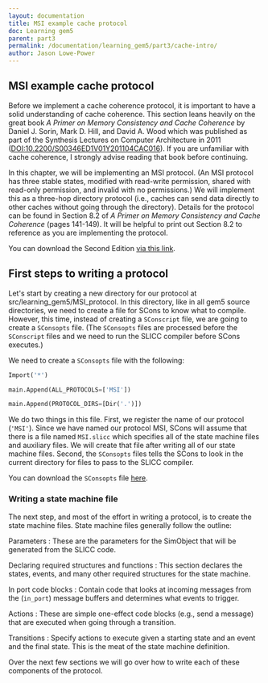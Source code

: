 ```yaml
---
layout: documentation
title: MSI example cache protocol
doc: Learning gem5
parent: part3
permalink: /documentation/learning_gem5/part3/cache-intro/
author: Jason Lowe-Power
---
```



## MSI example cache protocol

Before we implement a cache coherence protocol, it is important to have
a solid understanding of cache coherence. This section leans heavily on
the great book *A Primer on Memory Consistency and Cache Coherence* by
Daniel J. Sorin, Mark D. Hill, and David A. Wood which was published as
part of the Synthesis Lectures on Computer Architecture in 2011
([DOI:10.2200/S00346ED1V01Y201104CAC016](https://doi.org/10.2200/S00346ED1V01Y201104CAC016)).
If you are unfamiliar with cache coherence, I strongly advise reading that book before continuing.

In this chapter, we will be implementing an MSI protocol.
(An MSI protocol has three stable states, modified with read-write permission, shared with read-only permission, and invalid with no permissions.)
We will implement this as a three-hop directory protocol (i.e., caches can send data directly to other caches without going through the directory).
Details for the protocol can be found in Section 8.2 of *A Primer on Memory Consistency and Cache Coherence* (pages 141-149).
It will be helpful to print out Section 8.2 to reference as you are implementing the protocol.

You can download the Second Edition [via this link](https://link.springer.com/content/pdf/10.1007/978-3-031-01764-3.pdf).

## First steps to writing a protocol

Let's start by creating a new directory for our protocol at src/learning\_gem5/MSI\_protocol.
In this directory, like in all gem5 source directories, we need to create a file for SCons to know what to compile.
However, this time, instead of creating a `SConscript` file, we are
going to create a `SConsopts` file. (The `SConsopts` files are processed
before the `SConscript` files and we need to run the SLICC compiler
before SCons executes.)

We need to create a `SConsopts` file with the following:

```python
Import('*')

main.Append(ALL_PROTOCOLS=['MSI'])

main.Append(PROTOCOL_DIRS=[Dir('.')])
```

We do two things in this file. First, we register the name of our
protocol (`'MSI'`). Since we have named our protocol MSI, SCons will
assume that there is a file named `MSI.slicc` which specifies all of the
state machine files and auxiliary files. We will create that file after
writing all of our state machine files. Second, the `SConsopts` files
tells the SCons to look in the current directory for files to pass to
the SLICC compiler.

You can download the `SConsopts` file
[here](https://gem5.googlesource.com/public/gem5/+/refs/heads/stable/src/learning_gem5/part3/SConsopts).

### Writing a state machine file

The next step, and most of the effort in writing a protocol, is to
create the state machine files. State machine files generally follow the
outline:

Parameters
:   These are the parameters for the SimObject that will be generated
    from the SLICC code.

Declaring required structures and functions
:   This section declares the states, events, and many other required
    structures for the state machine.

In port code blocks
:   Contain code that looks at incoming messages from the (`in_port`)
    message buffers and determines what events to trigger.

Actions
:   These are simple one-effect code blocks (e.g., send a message) that
    are executed when going through a transition.

Transitions
:   Specify actions to execute given a starting state and an event and
    the final state. This is the meat of the state machine definition.

Over the next few sections we will go over how to write each of these components of the protocol.
